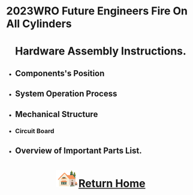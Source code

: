 2023WRO Future Engineers Fire On All Cylinders  
====
# <div align="center">Hardware Assembly Instructions.</div>

- ## Components's Position 

- ## System Operation Process 


- ## Mechanical Structure 

- ### Circuit Board 


- ## Overview of Important Parts List. 


# <div align="center">![HOME](../../other/img/Home.png)[Return Home](../../)</div> 
